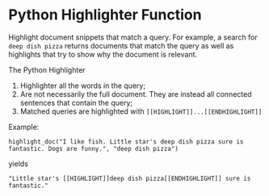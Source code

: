 Python Highlighter Function
===============================

Highlight document snippets that match a query. 
For example, a search for `deep dish pizza` returns documents that match the query as well as highlights that try to show why the document is relevant. 

The Python Highlighter

1. Highlighter all the words in the query;
2. Are not necessarily the full document. They are instead all connected sentences that contain the query;
3. Matched queries are highlighted with `[[HIGHLIGHT]]...[[ENDHIGHLIGHT]]`

Example:

`highlight_doc("I like fish. Little star's deep dish pizza sure is fantastic. Dogs are funny.", "deep dish pizza")`

yields

`"Little star's [[HIGHLIGHT]]deep dish pizza[[ENDHIGHLIGHT]] sure is fantastic."`
